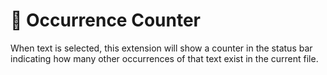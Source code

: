 # 🎰 Occurrence Counter

When text is selected, this extension will show a counter in the status bar indicating how many other occurrences of that text exist in the current file.
